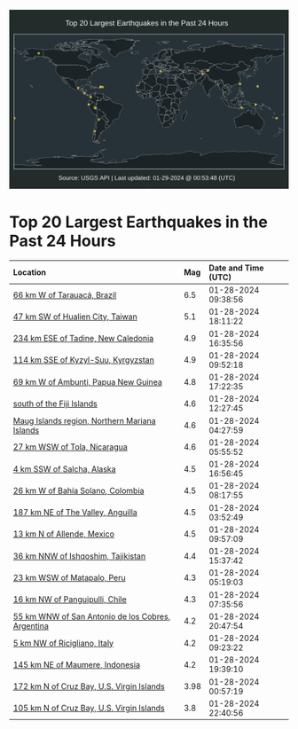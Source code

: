 ![Map](./map.png)

# Top 20 Largest Earthquakes in the Past 24 Hours

| Location | Mag | Date and Time (UTC) |
|:---|:---|:---|
| [66 km W of Tarauacá, Brazil](https://earthquake.usgs.gov/earthquakes/eventpage/us7000lui3) | 6.5 | 01-28-2024 09:38:56 |
| [47 km SW of Hualien City, Taiwan](https://earthquake.usgs.gov/earthquakes/eventpage/us7000lul3) | 5.1 | 01-28-2024 18:11:22 |
| [234 km ESE of Tadine, New Caledonia](https://earthquake.usgs.gov/earthquakes/eventpage/us7000luki) | 4.9 | 01-28-2024 16:35:56 |
| [114 km SSE of Kyzyl-Suu, Kyrgyzstan](https://earthquake.usgs.gov/earthquakes/eventpage/us7000luie) | 4.9 | 01-28-2024 09:52:18 |
| [69 km W of Ambunti, Papua New Guinea](https://earthquake.usgs.gov/earthquakes/eventpage/us7000lukw) | 4.8 | 01-28-2024 17:22:35 |
| [south of the Fiji Islands](https://earthquake.usgs.gov/earthquakes/eventpage/us7000lujz) | 4.6 | 01-28-2024 12:27:45 |
| [Maug Islands region, Northern Mariana Islands](https://earthquake.usgs.gov/earthquakes/eventpage/us7000lugy) | 4.6 | 01-28-2024 04:27:59 |
| [27 km WSW of Tola, Nicaragua](https://earthquake.usgs.gov/earthquakes/eventpage/us7000luhf) | 4.6 | 01-28-2024 05:55:52 |
| [4 km SSW of Salcha, Alaska](https://earthquake.usgs.gov/earthquakes/eventpage/ak0241akwr3b) | 4.5 | 01-28-2024 16:56:45 |
| [26 km W of Bahía Solano, Colombia](https://earthquake.usgs.gov/earthquakes/eventpage/us7000luhv) | 4.5 | 01-28-2024 08:17:55 |
| [187 km NE of The Valley, Anguilla](https://earthquake.usgs.gov/earthquakes/eventpage/us7000lugr) | 4.5 | 01-28-2024 03:52:49 |
| [13 km N of Allende, Mexico](https://earthquake.usgs.gov/earthquakes/eventpage/us7000luik) | 4.5 | 01-28-2024 09:57:09 |
| [36 km NNW of Ishqoshim, Tajikistan](https://earthquake.usgs.gov/earthquakes/eventpage/us7000luk8) | 4.4 | 01-28-2024 15:37:42 |
| [23 km WSW of Matapalo, Peru](https://earthquake.usgs.gov/earthquakes/eventpage/us7000luh6) | 4.3 | 01-28-2024 05:19:03 |
| [16 km NW of Panguipulli, Chile](https://earthquake.usgs.gov/earthquakes/eventpage/us7000luhq) | 4.3 | 01-28-2024 07:35:56 |
| [55 km WNW of San Antonio de los Cobres, Argentina](https://earthquake.usgs.gov/earthquakes/eventpage/us7000lult) | 4.2 | 01-28-2024 20:47:54 |
| [5 km NW of Ricigliano, Italy](https://earthquake.usgs.gov/earthquakes/eventpage/us7000lui0) | 4.2 | 01-28-2024 09:23:22 |
| [145 km NE of Maumere, Indonesia](https://earthquake.usgs.gov/earthquakes/eventpage/us7000luli) | 4.2 | 01-28-2024 19:39:10 |
| [172 km N of Cruz Bay, U.S. Virgin Islands](https://earthquake.usgs.gov/earthquakes/eventpage/pr2024028000) | 3.98 | 01-28-2024 00:57:19 |
| [105 km N of Cruz Bay, U.S. Virgin Islands](https://earthquake.usgs.gov/earthquakes/eventpage/pr2024028001) | 3.8 | 01-28-2024 22:40:56 |
